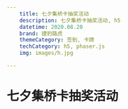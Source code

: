 ```yaml
---
    title: 七夕集桥卡抽奖活动
    description: 七夕集桥卡抽奖活动, h5
    datetime: 2020.08.20
    brand: 捷豹路虎
    themeCategory: 签到, 卡牌
    techCategory: h5, phaser.js
    img: images/h.jpg

---
```




# 七夕集桥卡抽奖活动